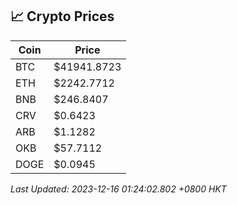 ## 📈 Crypto Prices

| Coin | Price |
| ---- | ----- |
| BTC | $41941.8723 |
| ETH | $2242.7712 |
| BNB | $246.8407 |
| CRV | $0.6423 |
| ARB | $1.1282 |
| OKB | $57.7112 |
| DOGE | $0.0945 |

_Last Updated: 2023-12-16 01:24:02.802 +0800 HKT_